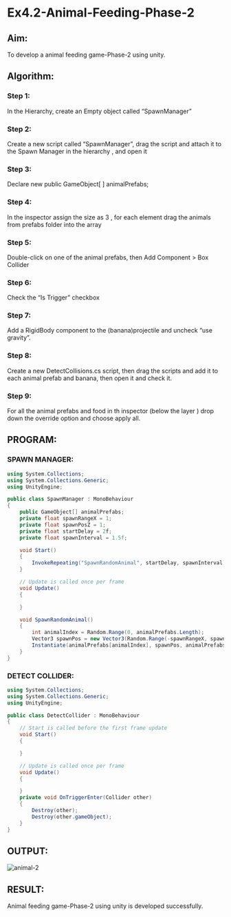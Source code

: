 # Ex4.2-Animal-Feeding-Phase-2

## Aim:
To develop a animal feeding game-Phase-2 using unity.

## Algorithm:
### Step 1:
In the Hierarchy, create an Empty object called “SpawnManager”

### Step 2:
Create a new script called “SpawnManager”, drag the script and attach it to the Spawn Manager in the hierarchy , and open it

### Step 3:
Declare new public GameObject[ ] animalPrefabs;

### Step 4:
In the inspector assign the size as 3 , for each element drag the animals from prefabs folder into the array

### Step 5:
Double-click on one of the animal prefabs, then Add Component > Box Collider

### Step 6:
Check the “Is Trigger” checkbox

### Step 7:
Add a RigidBody component to the (banana)projectile and uncheck “use gravity”.

### Step 8:
Create a new DetectCollisions.cs script, then drag the scripts and add it to each animal prefab and banana, then open it and check it.

### Step 9:
For all the animal prefabs and food in th inspector (below the layer ) drop down the override option and choose apply all.

## PROGRAM:


### SPAWN MANAGER:

```C#
using System.Collections;
using System.Collections.Generic;
using UnityEngine;

public class SpawnManager : MonoBehaviour
{
    public GameObject[] animalPrefabs;
    private float spawnRangeX = 1;
    private float spawnPosZ = 1;
    private float startDelay = 2f;
    private float spawnInterval = 1.5f;

    void Start()
    {
        InvokeRepeating("SpawnRandomAnimal", startDelay, spawnInterval);
    }

    // Update is called once per frame
    void Update()
    {

    }

    void SpawnRandomAnimal()
    {
        int animalIndex = Random.Range(0, animalPrefabs.Length);
        Vector3 spawnPos = new Vector3(Random.Range(-spawnRangeX, spawnRangeX), 0, spawnPosZ);
        Instantiate(animalPrefabs[animalIndex], spawnPos, animalPrefabs[animalIndex].transform.rotation);
    }
}

```

### DETECT COLLIDER:

```C#
using System.Collections;
using System.Collections.Generic;
using UnityEngine;

public class DetectCollider : MonoBehaviour
{
    // Start is called before the first frame update
    void Start()
    {

    }

    // Update is called once per frame
    void Update()
    {

    }
    private void OnTriggerEnter(Collider other)
    {
        Destroy(other);
        Destroy(other.gameObject);
    }
}
```

## OUTPUT:
![animal-2](https://github.com/Brindha77/Ex4.2-Animal-Feeding-Phase-2/assets/118889143/2e515bd7-14fc-4fc4-99f2-c31fab69b7ad)

## RESULT:
Animal feeding game-Phase-2 using unity is developed successfully.
